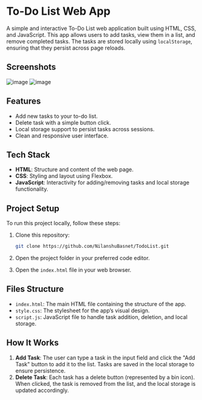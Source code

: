 # To-Do List Web App

A simple and interactive To-Do List web application built using HTML, CSS, and JavaScript. This app allows users to add tasks, view them in a list, and remove completed tasks. The tasks are stored locally using `localStorage`, ensuring that they persist across page reloads.
## Screenshots
![image](https://github.com/user-attachments/assets/d2d7e8d1-cb18-4da2-b052-a3ff3358a652)
![image](https://github.com/user-attachments/assets/34f85d66-b3fe-491d-a67a-c743e397445c)


## Features

- Add new tasks to your to-do list.
- Delete task with a simple button click.
- Local storage support to persist tasks across sessions.
- Clean and responsive user interface.

## Tech Stack

- **HTML**: Structure and content of the web page.
- **CSS**: Styling and layout using Flexbox.
- **JavaScript**: Interactivity for adding/removing tasks and local storage functionality.

## Project Setup

To run this project locally, follow these steps:

1. Clone this repository:

   ```bash
   git clone https://github.com/NilanshuBasnet/TodoList.git
   ```

2. Open the project folder in your preferred code editor.

3. Open the `index.html` file in your web browser.

## Files Structure

- `index.html`: The main HTML file containing the structure of the app.
- `style.css`: The stylesheet for the app’s visual design.
- `script.js`: JavaScript file to handle task addition, deletion, and local storage.

## How It Works

1. **Add Task**: The user can type a task in the input field and click the "Add Task" button to add it to the list. Tasks are saved in the local storage to ensure persistence.
2. **Delete Task**: Each task has a delete button (represented by a bin icon). When clicked, the task is removed from the list, and the local storage is updated accordingly.



